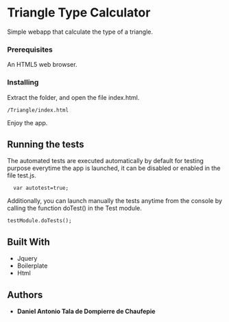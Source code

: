 # Triangle Type Calculator

Simple webapp that calculate the type of a triangle.

### Prerequisites

An HTML5 web browser.

### Installing

Extract the folder, and open the file index.html.

```
/Triangle/index.html
```
Enjoy the app.

## Running the tests

The automated tests are executed automatically by default for testing purpose everytime the app is launched, it can be disabled or enabled in the file test.js.
```
  var autotest=true;
```
Additionally, you can launch manually the tests anytime from the console by calling the function doTest() in the Test module.  
```
testModule.doTests();
```
## Built With

* Jquery
* Boilerplate
* Html

## Authors

* **Daniel Antonio Tala de Dompierre de Chaufepie**
